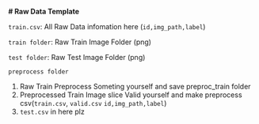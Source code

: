 **# Raw Data Template**

`train.csv`: All Raw Data infomation here (`id,img_path,label`)

`train folder`: Raw Train Image  Folder (png)

`test folder`: Raw Test Image Folder (png)

`preprocess folder`

1. Raw Train Preprocess Someting yourself and save preproc_train folder
2. Preprocessed Train Image slice Valid yourself and make preprocess csv(`train.csv`, `valid.csv` `id,img_path,label`)
3. `test.csv` in here plz

